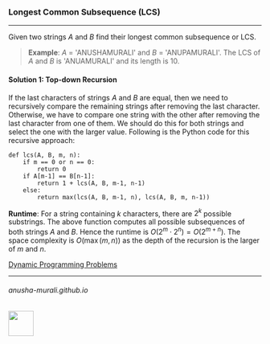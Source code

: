 ### Longest Common Subsequence (LCS)

*** 

Given two strings $A$ and $B$ find their longest common subsequence or LCS.

> **Example**: $A$ = 'ANUSHAMURALI' and $B$ = 'ANUPAMURALI'. The LCS of $A$ and $B$ is 'ANUAMURALI' and its length is 10.


#### Solution 1: Top-down Recursion

If the last characters of strings $A$ and $B$ are equal, then we need to recursively compare the remaining strings after removing the last character. Otherwise, we have to compare one string with the other after removing the last character from one of them. We should do this for both strings and select the one with the larger value. Following is the Python code for this recursive approach:

```
def lcs(A, B, m, n):
    if m == 0 or n == 0:
        return 0
    if A[m-1] == B[n-1]:
        return 1 + lcs(A, B, m-1, n-1)
    else:
        return max(lcs(A, B, m-1, n), lcs(A, B, m, n-1))
```

**Runtime**: For a string containing $k$ characters, there are $2^k$ possible substrings. The above function computes all possible subsequences of both strings $A$ and $B$. Hence the runtime is $O(2^m \cdot 2^n) = O(2^{m+n})$. The space complexity is $O(\max(m, n))$ as the depth of the recursion is the larger of $m$ and $n$.

[Dynamic Programming Problems](./problems.md)

* * *
###### anusha-murali.github.io

<img src="https://github.com/anusha-murali/anusha-murali.github.io/assets/111596338/639243aa-2857-4595-a65a-7852762bb002" width="50" height="50"/>
